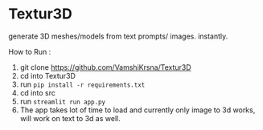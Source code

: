 # Textur3D
generate 3D meshes/models from text prompts/ images. instantly.


How to Run : 

1. git clone https://github.com/VamshiKrsna/Textur3D
2. cd into Textur3D
3. run ``` pip install -r requirements.txt ```
4. cd into src
5. run ``` streamlit run app.py ```
6. The app takes lot of time to load and currently only image to 3d works, will work on text to 3d as well.
